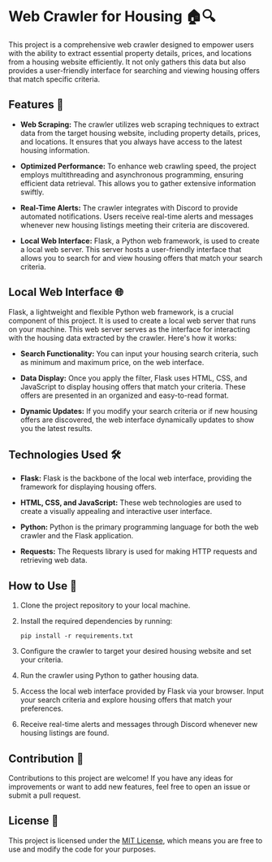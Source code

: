 # Web Crawler for Housing 🏠🔍

This project is a comprehensive web crawler designed to empower users with the ability to extract essential property details, prices, and locations from a housing website efficiently. It not only gathers this data but also provides a user-friendly interface for searching and viewing housing offers that match specific criteria.

## Features 🌟

- **Web Scraping:** The crawler utilizes web scraping techniques to extract data from the target housing website, including property details, prices, and locations. It ensures that you always have access to the latest housing information.

- **Optimized Performance:** To enhance web crawling speed, the project employs multithreading and asynchronous programming, ensuring efficient data retrieval. This allows you to gather extensive information swiftly.

- **Real-Time Alerts:** The crawler integrates with Discord to provide automated notifications. Users receive real-time alerts and messages whenever new housing listings meeting their criteria are discovered.

- **Local Web Interface:** Flask, a Python web framework, is used to create a local web server. This server hosts a user-friendly interface that allows you to search for and view housing offers that match your search criteria.

## Local Web Interface 🌐

Flask, a lightweight and flexible Python web framework, is a crucial component of this project. It is used to create a local web server that runs on your machine. This web server serves as the interface for interacting with the housing data extracted by the crawler. Here's how it works:

- **Search Functionality:** You can input your housing search criteria, such as minimum and maximum price, on the web interface.

- **Data Display:** Once you apply the filter, Flask uses HTML, CSS, and JavaScript to display housing offers that match your criteria. These offers are presented in an organized and easy-to-read format.

- **Dynamic Updates:** If you modify your search criteria or if new housing offers are discovered, the web interface dynamically updates to show you the latest results.

## Technologies Used 🛠️

- **Flask:** Flask is the backbone of the local web interface, providing the framework for displaying housing offers.

- **HTML, CSS, and JavaScript:** These web technologies are used to create a visually appealing and interactive user interface.

- **Python:** Python is the primary programming language for both the web crawler and the Flask application.

- **Requests:** The Requests library is used for making HTTP requests and retrieving web data.

## How to Use 🚀

1. Clone the project repository to your local machine.

2. Install the required dependencies by running:

   ```
   pip install -r requirements.txt
   ```

3. Configure the crawler to target your desired housing website and set your criteria.

4. Run the crawler using Python to gather housing data.

5. Access the local web interface provided by Flask via your browser. Input your search criteria and explore housing offers that match your preferences.

6. Receive real-time alerts and messages through Discord whenever new housing listings are found.

## Contribution 🤝

Contributions to this project are welcome! If you have any ideas for improvements or want to add new features, feel free to open an issue or submit a pull request.

## License 📜

This project is licensed under the [MIT License](LICENSE), which means you are free to use and modify the code for your purposes.